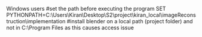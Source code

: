 Windows users
#set the path before executing the program
SET PYTHONPATH=C:\Users\Kiran\Desktop\S2\project\kiran_local\imageReconstruction\implementation
#install blender on a local path (project folder) and not in C:\\Program Files as this causes access issue